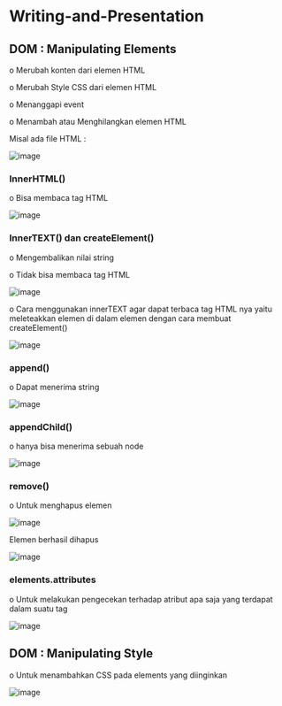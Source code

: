 # Writing-and-Presentation
## **DOM : Manipulating Elements**
o Merubah konten dari elemen HTML

o Merubah Style CSS dari elemen HTML

o Menanggapi event

o Menambah atau Menghilangkan elemen HTML

Misal ada file HTML : 

![image](https://user-images.githubusercontent.com/85721113/193395845-47489439-b090-4b36-a77d-9e2efe5c72d4.png)

### **InnerHTML()**
o Bisa membaca tag HTML

![image](https://user-images.githubusercontent.com/85721113/193392926-e45861cf-ccdf-4c57-9d61-f36470c8c253.png)

### **InnerTEXT() dan createElement()**
o Mengembalikan nilai string

o Tidak bisa membaca tag HTML

![image](https://user-images.githubusercontent.com/85721113/193392971-0a6635c8-c22a-4ec0-9018-ed6970d56843.png)

o Cara menggunakan innerTEXT agar dapat terbaca tag HTML nya yaitu meleteakkan elemen di dalam elemen dengan cara membuat createElement()

![image](https://user-images.githubusercontent.com/85721113/193393037-90ee21f5-3a43-471a-801c-3692199d3b6d.png)


### **append()**
o Dapat menerima string

![image](https://user-images.githubusercontent.com/85721113/193393395-ce43c099-d1e0-41ea-90a9-1c6cdcb0515c.png)

### **appendChild()**
o hanya bisa menerima sebuah node

![image](https://user-images.githubusercontent.com/85721113/193393401-28189155-fe93-4a93-bc96-502eb078a6a6.png)

### **remove()**
o Untuk menghapus elemen

![image](https://user-images.githubusercontent.com/85721113/193393643-11bf443a-d41b-4a12-b1b2-597623698395.png)

Elemen berhasil dihapus

![image](https://user-images.githubusercontent.com/85721113/193393630-c2dde106-551f-4ce4-a179-0765680ba1ac.png)

### **elements.attributes**
o Untuk melakukan pengecekan terhadap atribut apa saja yang terdapat dalam suatu tag

![image](https://user-images.githubusercontent.com/85721113/193393918-2ce4f4ff-0645-428c-aea8-eb5e23e68a2b.png)

## **DOM : Manipulating Style**
o Untuk menambahkan CSS pada elements yang diinginkan

![image](https://user-images.githubusercontent.com/85721113/193395799-e5d50fa0-215d-4839-8dce-af1b8ce6c462.png)

